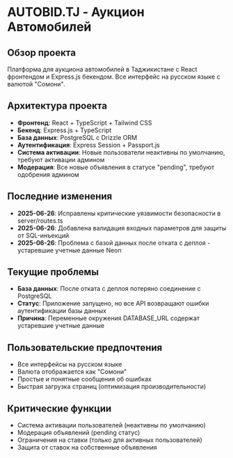 # AUTOBID.TJ - Аукцион Автомобилей

## Обзор проекта
Платформа для аукциона автомобилей в Таджикистане с React фронтендом и Express.js бекендом. Все интерфейс на русском языке с валютой "Сомони".

## Архитектура проекта
- **Фронтенд**: React + TypeScript + Tailwind CSS
- **Бекенд**: Express.js + TypeScript  
- **База данных**: PostgreSQL с Drizzle ORM
- **Аутентификация**: Express Session + Passport.js
- **Система активации**: Новые пользователи неактивны по умолчанию, требуют активации админом
- **Модерация**: Все новые объявления в статусе "pending", требуют одобрения админом

## Последние изменения
- **2025-06-26**: Исправлены критические уязвимости безопасности в server/routes.ts
- **2025-06-26**: Добавлена валидация входных параметров для защиты от SQL-инъекций
- **2025-06-26**: Проблема с базой данных после отката с деплоя - устаревшие учетные данные Neon

## Текущие проблемы
- **База данных**: После отката с деплоя потеряно соединение с PostgreSQL
- **Статус**: Приложение запущено, но все API возвращают ошибки аутентификации базы данных
- **Причина**: Переменные окружения DATABASE_URL содержат устаревшие учетные данные

## Пользовательские предпочтения
- Все интерфейсы на русском языке
- Валюта отображается как "Сомони"
- Простые и понятные сообщения об ошибках
- Быстрая загрузка страниц (оптимизация производительности)

## Критические функции
- Система активации пользователей (неактивны по умолчанию)
- Модерация объявлений (pending статус)
- Ограничения на ставки (только для активных пользователей)
- Защита от ставок на собственные объявления